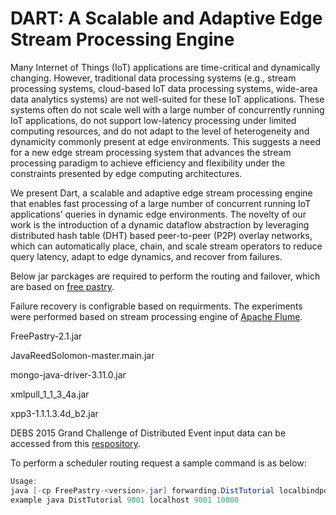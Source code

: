 # DART: A Scalable and Adaptive Edge Stream Processing Engine

Many Internet of Things (IoT) applications are time-critical and dynamically changing. However, traditional data processing systems (e.g., stream processing systems, cloud-based IoT data processing systems, wide-area data analytics systems) are not well-suited for these IoT applications. These systems often do not scale well with a large number of concurrently running IoT applications, do not support low-latency processing under limited computing resources, and do not adapt to the level of heterogeneity and dynamicity commonly present at edge environments. This suggests a need for a new edge stream processing system that advances the stream processing paradigm to achieve efficiency and flexibility under the constraints presented by edge computing architectures.

We present Dart, a scalable and adaptive edge stream processing engine that enables fast processing of a large number of concurrent running IoT applications’ queries in dynamic edge environments. The novelty of our work is the introduction of a dynamic dataflow abstraction by leveraging distributed hash table (DHT) based peer-to-peer (P2P) overlay networks, which can automatically place, chain, and scale stream operators to reduce query latency, adapt to edge dynamics, and recover from failures. 

Below jar parckages are required to perform the routing and failover, which are based on [free pastry](https://www.freepastry.org/). 

Failure recovery is configrable based on requirments. The experiments were performed based on stream processing engine of [Apache Flume](https://github.com/apache/flume). 

FreePastry-2.1.jar

JavaReedSolomon-master.main.jar

mongo-java-driver-3.11.0.jar

xmlpull_1_1_3_4a.jar

xpp3-1.1.1.3.4d_b2.jar

DEBS 2015 Grand Challenge of Distributed Event input data can be accessed from this [respository](https://github.com/komushi/grand-challenge-debs2015). 

To perform a scheduler routing request a sample command is as below:

```java
Usage: 
java [-cp FreePastry-<version>.jar] forwarding.DistTutorial localbindport bootIP bootPort numNodes
example java DistTutorial 9001 localhost 9001 10000
```
